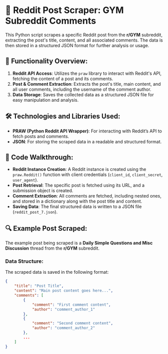 # 📄 Reddit Post Scraper: GYM Subreddit Comments

This Python script scrapes a specific Reddit post from the **r/GYM** subreddit, extracting the post's title, content, and all associated comments. The data is then stored in a structured JSON format for further analysis or usage.

## 🚀 Functionality Overview:

1. **Reddit API Access**: Utilizes the `praw` library to interact with Reddit's API, fetching the content of a post and its comments.
2. **Post & Comment Extraction**: Extracts the post's title, main content, and all user comments, including the username of the comment author.
3. **Data Storage**: Saves the collected data as a structured JSON file for easy manipulation and analysis.

## 🛠️ Technologies and Libraries Used:
- **PRAW (Python Reddit API Wrapper)**: For interacting with Reddit’s API to fetch posts and comments.
- **JSON**: For storing the scraped data in a readable and structured format.

## 📑 Code Walkthrough:

- **Reddit Instance Creation**: A Reddit instance is created using the `praw.Reddit()` function with client credentials (`client_id`, `client_secret`, `user_agent`).
- **Post Retrieval**: The specific post is fetched using its URL, and a submission object is created.
- **Comment Extraction**: All comments are fetched, including nested ones, and stored in a dictionary along with the post title and content.
- **Saving Data**: The final structured data is written to a JSON file (`reddit_post_7.json`).

## 🔍 Example Post Scraped:
The example post being scraped is a **Daily Simple Questions and Misc Discussion** thread from the **r/GYM** subreddit.

### Data Structure:
The scraped data is saved in the following format:
```json
{
    "title": "Post Title",
    "content": "Main post content goes here...",
    "comments": [
        {
            "comment": "First comment content",
            "author": "comment_author_1"
        },
        {
            "comment": "Second comment content",
            "author": "comment_author_2"
        },
        ...
    ]
}
